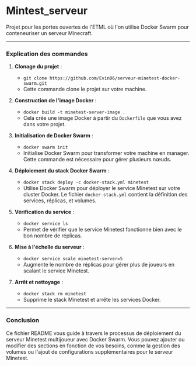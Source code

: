 # Mintest_serveur
Projet pour les portes ouvertes de l'ETML où l'on utilise Docker Swarm pour conteneuriser un serveur Minecraft.



---

### Explication des commandes 

1. **Clonage du projet** : 
   - `git clone https://github.com/Evin06/serveur-minetest-docker-swarm.git`
   - Cette commande clone le projet sur votre machine.

2. **Construction de l'image Docker** :
   - `docker build -t minetest-server-image .`
   - Cela crée une image Docker à partir du `Dockerfile` que vous avez dans votre projet.

3. **Initialisation de Docker Swarm** :
   - `docker swarm init`
   - Initialise Docker Swarm pour transformer votre machine en manager. Cette commande est nécessaire pour gérer plusieurs nœuds.

4. **Déploiement du stack Docker Swarm** :
   - `docker stack deploy -c docker-stack.yml minetest`
   - Utilise Docker Swarm pour déployer le service Minetest sur votre cluster Docker. Le fichier `docker-stack.yml` contient la définition des services, réplicas, et volumes.

5. **Vérification du service** :
   - `docker service ls`
   - Permet de vérifier que le service Minetest fonctionne bien avec le bon nombre de réplicas.

6. **Mise à l'échelle du serveur** :
   - `docker service scale minetest-server=5`
   - Augmente le nombre de réplicas pour gérer plus de joueurs en scalant le service Minetest.

7. **Arrêt et nettoyage** :
   - `docker stack rm minetest`
   - Supprime le stack Minetest et arrête les services Docker.

---

### Conclusion

Ce fichier README vous guide à travers le processus de déploiement du serveur Minetest multijoueur avec Docker Swarm. Vous pouvez ajouter ou modifier des sections en fonction de vos besoins, comme la gestion des volumes ou l'ajout de configurations supplémentaires pour le serveur Minetest.

